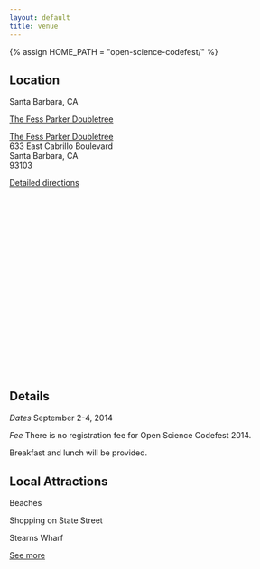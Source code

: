 ```yaml
---
layout: default
title: venue
---
```

<!-- for githubpages -->
{% assign HOME_PATH = "open-science-codefest/" %}

<div class="container-fluid featured" id="location">
	<h2>Location</h2>
    <p>Santa Barbara, CA</p>
    <p><a href="http://www.fessparkersantabarbarahotel.com/">The Fess Parker Doubletree</a><i class="fa fa-external-link"></i></p>
</div>
<div class="container-fluid" id="location-map">
    <div class="details">
	    <p><a href="http://www.fessparkersantabarbarahotel.com/">The Fess Parker Doubletree</a><i class="fa fa-external-link"></i> <br/>
	    633 East Cabrillo Boulevard <br/>
	    Santa Barbara, CA<br/>
	    93103</p>
    	<p><a href="http://www.fessparkersantabarbarahotel.com/map-and-directions/"> Detailed directions</a><i class="fa fa-external-link"></i></p>
   	</div>
    <script type="text/javascript" src="http://maps.google.com/maps/api/js?sensor=false"></script><div style="overflow:hidden;height:300px;"><div id="gmap_canvas"></div><style>#gmap_canvas img{max-width:none!important;background:none!important}#maps{width:1000px;font-size:10px;font-family:arial;text-align:right;}</style></div><script src="http://ajax.googleapis.com/ajax/libs/jquery/1.11.1/jquery.min.js"></script><script type="text/javascript">jQuery(document).ready(function(){jQuery('.gmap').hide();jQuery("#maps span").click(function() {var $this = $(this);$this.next("div").fadeToggle();$('.gmap').not($this.next("div")).fadeOut();});});</script><script type="text/javascript"> function init_map(){var myOptions = {zoom:14,center:new google.maps.LatLng(34.4169198,-119.67634700000002),mapTypeId: google.maps.MapTypeId.ROADMAP};map = new google.maps.Map(document.getElementById("gmap_canvas"), myOptions);marker = new google.maps.Marker({map: map,position: new google.maps.LatLng(34.4169198, -119.67634700000002)});infowindow = new google.maps.InfoWindow({content:"<b>The Fess Parker Doubletree</b><br/>633 East Cabrillo Boulevard<br/> Santa Barbara" });google.maps.event.addListener(marker, "click", function(){infowindow.open(map,marker);});infowindow.open(map,marker);}google.maps.event.addDomListener(window, 'load', init_map);</script><div id="maps"><span>Google Maps �� 2014</span></div>
	<div class="clear"></div>
</div>

<div class="container-fluid featured" id="details">
	<h2>Details</h2>
	<p><em>Dates</em> September 2-4, 2014</p>
	<p><em>Fee</em> There is no registration fee for Open Science Codefest 2014.</p>
	<p>Breakfast and lunch will be provided.</p>
</div>

<div class="container-fluid featured grid" id="attractions">
	<h2>Local Attractions</h2>
</div>
<div class="container-fluid featured grid" id="beaches">
	<p>Beaches</p>
</div>
<div class="container-fluid featured grid" id="statest">
	<p>Shopping on State Street</p>
</div>
<div class="container-fluid featured grid" id="stearnswharf">
	<p>Stearns Wharf</p>
</div>
<div class="container-fluid featured halfheight" id="more-attractions">
	<p><a href="http://www.fessparkersantabarbarahotel.com/discover-santa-barbara/attractions/">See more</a><i class="fa fa-external-link"></i></p>
</div>
